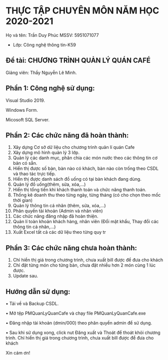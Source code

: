 ﻿# THỰC TẬP CHUYÊN MÔN NĂM HỌC 2020-2021
Họ và tên: Trần Duy Phúc
MSSV: 5951071077 
     
* Lớp: Công nghệ thông tin-K59

## Đề tài: CHƯƠNG TRÌNH QUẢN LÝ QUÁN CAFÉ

Giảng viên: Thầy Nguyễn Lê Minh. 

## Phần 1: Công nghệ sử dụng:
Visual Studio 2019.

Windows Form.
	
Micosoft SQL Server.

## Phần 2: Các chức năng đã hoàn thành:
1. Xây dựng Cơ sở dữ liệu cho chương trình quản lí quán Cafe
2. Xây dựng mô hình quản lý 3 lớp.
3. Quản lý các danh mục, phân chia các món nước theo các thông tin cơ bản có sẵn.
4. Hiển thị được số bàn, bàn nào có khách, bàn nào còn trống theo CSDL và thao tác trực tiếp.
5. Hiển thị được danh sách đồ uống có tại bàn khách đang dùng.
6. Quản lý đồ uống(thêm, sửa, xóa,...)
7. Hiển thị tổng tiền khi khách thanh toán và chức năng thanh toán.
8. Thống kê doanh thu theo từng ngày, từng tháng (có cho chọn theo mốc thời gian)
9. Quản lý thông tin cá nhân (thêm, sửa, xóa,...)
10. Phân quyền tài khoản (Admin và nhân viên)
11. Các chức năng đăng nhập đã hoàn thiện.
12. Quản lí toàn khoản khách hàng, nhân viên (Đổi mật khẩu, Thay đổi các thông tin cá nhân,…)
13. Xuất Excel tất cả các dữ liệu theo từng quy tr

## Phần 3: Các chức năng chưa hoàn thành:
1. Chỉ hiển thị giá trong chương trình, chưa xuất bill được để đưa cho khách
2. Chỉ đặt từng món cho từng bàn, chưa đặt nhiều hơn 2 món cùng 1 lúc được.
3. Update sau.

## Hướng dẫn sử dụng:
• Tải về và Backup CSDL.

• Mở tệp PMQuanLyQuanCafe và chạy file PMQuanLyQuanCafe.exe

• Đăng nhập tài khoản (dmin/000) theo phân quyền admin để sử dụng.

• Sau khi sử dụng xong, click nut Đăng xuất và Thoát để thoát khỏi chương trình. Chỉ hiển thị giá trong chương trình, chưa xuất bill được để đưa cho khách

Xin cám ơn!

